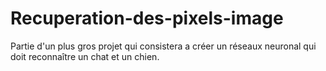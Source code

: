 # Recuperation-des-pixels-image
Partie d'un plus gros projet qui consistera a créer un réseaux neuronal qui doit reconnaître un chat et un chien.
